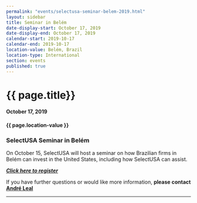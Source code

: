 ```yaml
---
permalink: "events/selectusa-seminar-belem-2019.html"
layout: sidebar
title: Seminar in Belém
date-display-start: October 17, 2019
date-display-end: October 17, 2019
calendar-start: 2019-10-17
calendar-end: 2019-10-17
location-value: Belém, Brazil
location-type: International
section: events
published: true
---
```


# {{ page.title}}

#### October 17, 2019

#### {{ page.location-value }}

### SelectUSA Seminar in Belém

On October 15, SelectUSA will host a seminar on how Brazilian firms in Belém can invest in the United States, including how SelectUSA can assist. 

[_**Click here to register**_](https://www.sympla.com.br/seminario-selectusa---internacionalizacao-de-empresas-para-os-estados-unidos__681129)

If you have further questions or would like more information, **please contact [André Leal](mailto:andre.leal@trade.gov)**

---

